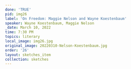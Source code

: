 ```yaml
---
done: 'TRUE'
pid: img26
label: 'On Freedom: Maggie Nelson and Wayne Koestenbaum'
speaker: Wayne Koestenbaum, Maggie Nelson
_date: March 10, 2022
time: 7:30 PM
topics: literary
local_image: img26.jpg
original_image: 20220310-Nelson-Koestenbaum.jpg
order: '26'
layout: sketches_item
collection: sketches
---
```

